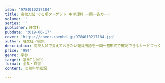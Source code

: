 ```yaml
---
isbn: '9784010217184'
title: 高校入試 でる順ターゲット 中学理科 一問一答カード
volume: ''
series: ''
publisher: 旺文社
pubdate: '2019-06-17'
cover: 'https://cover.openbd.jp/9784010217184.jpg'
author: 旺文社／編集
description: 高校入試で覚えておきたい理科用語を一問一答形式で確認できるカードブックです。
price: '980'
genre: 学参
target: 学参I(小中)
format: 全集・双書
content: 自然科学総記

---
```

